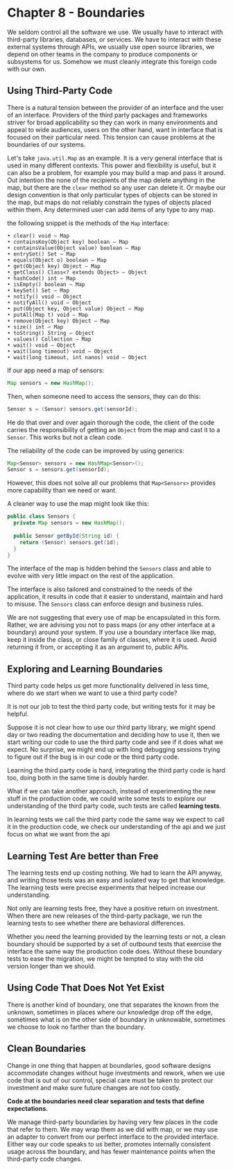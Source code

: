 # Chapter 8 - Boundaries

We seldom control all the software we use. We usually have to interact with third-party libraries, databases, or services. We have to interact with these external systems through APIs, we usually use open source libraries, we depend on other teams in the company to produce components or subsystems for us. Somehow we must cleanly integrate this foreign code with our own.

## Using Third-Party Code

There is a natural tension between the provider of an interface and the user of an interface. Providers of the third party packages and frameworks striver for broad applicability so they can work in many environments and appeal to wide audiences, users on the other hand, want in interface that is focused on their particular need. This tension can cause problems at the boundaries of our systems.

Let's take `java.util.Map` as an example. It is a very general interface that is used in many different contexts. This power and flexibility is useful, but it can also be a problem, for example you may build a map and pass it around. Out intention the none of the recipients of the map delete anything in the map, but there are the `clear` method so any user can delete it. Or maybe our design convention is that only particular types of objects can be stored in the map, but maps do not reliably constrain the types of objects placed within them. Any determined user can add items of any type to any map.

the following snippet is the methods of the `Map` interface:

```text
• clear() void – Map
• containsKey(Object key) boolean – Map
• containsValue(Object value) boolean – Map
• entrySet() Set – Map
• equals(Object o) boolean – Map
• get(Object key) Object – Map
• getClass() Class<? extends Object> – Object
• hashCode() int – Map
• isEmpty() boolean – Map
• keySet() Set – Map
• notify() void – Object
• notifyAll() void – Object
• put(Object key, Object value) Object – Map
• putAll(Map t) void – Map
• remove(Object key) Object – Map
• size() int – Map
• toString() String – Object
• values() Collection – Map
• wait() void – Object
• wait(long timeout) void – Object
• wait(long timeout, int nanos) void – Object
```

If our app need a map of sensors:

```java
Map sensors = new HashMap();
```

Then, when someone need to access the sensors, they can do this:

```java
Sensor s = (Sensor) sensors.get(sensorId);
```

He do that over and over again thorough the code, the client of the code carries the responsibility of getting an `Object` from the map and cast it to a `Sensor`. This works but not a clean code.

The reliability of the code can be improved by using generics:

```java
Map<Sensor> sensors = new HashMap<Sensor>();
Sensor s = sensors.get(sensorId);
```

However, this does not solve all our problems that `Map<Sensors>` provides more capability than we need or want.

A cleaner way to use the map might look like this:

```java
public class Sensors {
  private Map sensors = new HashMap();
  
  public Sensor getById(String id) {
    return (Sensor) sensors.get(id);
  }
}
```

The interface of the map is hidden behind the `Sensors` class and able to evolve with very little impact on the rest of the application.

The interface is also tailored and constrained to the needs of the application, it results in code that it easier to understand, maintain and hard to misuse. The `Sensors` class can enforce design and business rules.

We are not suggesting that every use of map be encapsulated in this form. Rather, we are advising you not to pass maps (or any other interface at a boundary) around your system. If you use a boundary interface like map, keep it inside the class, or close family of classes, where it is used. Avoid returning it from, or accepting it as an argument to, public APIs.

## Exploring and Learning Boundaries

Third party code helps us get more functionality delivered in less time, where do we start when we want to use a third party code?

It is not our job to test the third party code, but writing tests for it may be helpful.

Suppose it is not clear how to use our third party library, we might spend day or two reading the documentation and deciding how to use it, then we start writing our code to use the third party code and see if it does what we expect. No surprise, we might end up with long debugging sessions trying to figure out if the bug is in our code or the third party code.

Learning the third party code is hard, integrating the third party code is hard too, doing both in the same time is doubly harder.

What if we can take another approach, instead of experimenting the new stuff in the production code, we could write some tests to explore our understanding of the third party code, such tests are called **learning tests**.

In learning tests we call the third party code the same way we expect to call it in the production code, we check our understanding of the api and we just focus on what we want from the api

## Learning Test Are better than Free

The learning tests end up costing nothing. We had to learn the API anyway, and writing those tests was an easy and isolated way to get that knowledge. The learning tests were precise experiments that helped increase our understanding.

Not only are learning tests free, they have a positive return on investment. When there are new releases of the third-party package, we run the learning tests to see whether there are behavioral differences.

Whether you need the learning provided by the learning tests or not, a clean boundary should be supported by a set of outbound tests that exercise the interface the same way the production code does. Without these boundary tests to ease the migration, we might be tempted to stay with the old version longer than we should.

## Using Code That Does Not Yet Exist

There is another kind of boundary, one that separates the known from the unknown, sometimes in places where our knowledge drop off the edge, sometimes what is on the other side of boundary in unknowable, sometimes we choose to look no farther than the boundary.

## Clean Boundaries

Change in one thing that happen at boundaries, good software designs accommodate changes without huge investments and rework, when we use code that is out of our control, special care must be taken to protect our investment and make sure future changes are not too costly.

**Code at the boundaries need clear separation and tests that define expectations.**

We manage third-party boundaries by having very few places in the code that refer to them. We may wrap them as we did with map, or we may use an adapter to convert from our perfect interface to the provided interface. Either way our code speaks to us better, promotes internally consistent usage across the boundary, and has fewer maintenance points when the third-party code changes.
